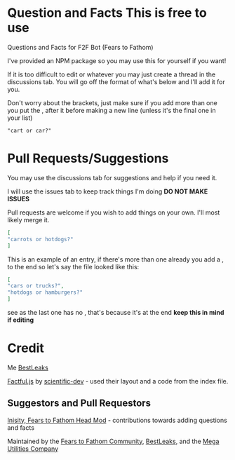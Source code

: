 # Question and Facts **This is free to use**
Questions and Facts for F2F Bot (Fears to Fathom)

I've provided an NPM package so you may use this for yourself if you want!

If it is too difficult to edit or whatever you may just create a thread in the discussions tab. You will go off the format of what's below and I'll add it for you. 

Don't worry about the brackets, just make sure if you add more than one you put the , after it before making a new line (unless it's the final one in your list)
```
"cart or car?"
```

# Pull Requests/Suggestions
You may use the discussions tab for suggestions and help if you need it. 

I will use the issues tab to keep track things I'm doing **DO NOT MAKE ISSUES**

Pull requests are welcome if you wish to add things on your own. I'll most likely merge it. 

```json
[
"carrots or hotdogs?"
]
``` 
This is an example of an entry, if there's more than one already you add a , to the end so let's say the file looked like this: 
```json
[
"cars or trucks?",
"hotdogs or hamburgers?"
]
```
see as the last one has no , that's because it's at the end **keep this in mind if editing**
# Credit
Me [BestLeaks](https://github.com/BestLeaks)

[Factful.js](https://github.com/scientific-dev/factful.js) by [scientific-dev](https://github.com/scientific-dev) - used their layout and a code from the index file. 

## Suggestors and Pull Requestors
[Inisity, Fears to Fathom Head Mod](https://github.com/inisity) - contributions towards adding questions and facts

Maintained by the [Fears to Fathom Community](https://discord.gg/fears-to-fathom), [BestLeaks](https://github.com/BestLeaks), and the [Mega Utilities Company](https://github.com/Roleplay-Utilities)
